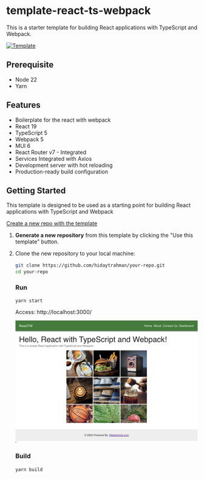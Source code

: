 # template-react-ts-webpack

This is a starter template for building React applications with TypeScript and Webpack.

[![Template](https://img.shields.io/badge/Template-React%20%2B%20TypeScript%20%2B%20Webpack-blue)](https://github.com/hidaytrahman/template-react-ts-webpack)


## Prerequisite

-   Node 22
-   Yarn

## Features
-   Boilerplate for the react with webpack
-   React 19
-   TypeScript 5
-   Webpack 5
-   MUI 6
-   React Router v7 - Integrated
-   Services Integrated with Axios
-   Development server with hot reloading
-   Production-ready build configuration


## Getting Started

This template is designed to be used as a starting point for building React applications with TypeScript and Webpack

[Create a new repo with the template](https://github.com/new?template_name=template-react-ts-webpack&template_owner=hidaytrahman)

1. **Generate a new repository** from this template by clicking the "Use this template" button.
2. Clone the new repository to your local machine:

    ```bash
    git clone https://github.com/hidaytrahman/your-repo.git
    cd your-repo
    ```

    ### Run

    ```
    yarn start

    ```

    Access: http://localhost:3000/

    ![alt text](image.png)

    ### Build

    ```
    yarn build
    ```

